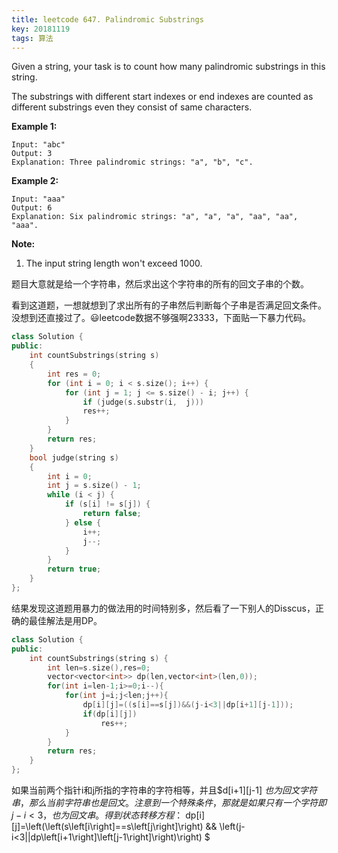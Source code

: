 ```yaml
---
title: leetcode 647. Palindromic Substrings
key: 20181119
tags: 算法
---
```


Given a string, your task is to count how many palindromic substrings in this string.

The substrings with different start indexes or end indexes are counted as different substrings even they consist of same characters.

**Example 1:**

```
Input: "abc"
Output: 3
Explanation: Three palindromic strings: "a", "b", "c".
```



**Example 2:**

```
Input: "aaa"
Output: 6
Explanation: Six palindromic strings: "a", "a", "a", "aa", "aa", "aaa".
```



**Note:**

1. The input string length won't exceed 1000.

题目大意就是给一个字符串，然后求出这个字符串的所有的回文子串的个数。

看到这道题，一想就想到了求出所有的子串然后判断每个子串是否满足回文条件。没想到还直接过了。:smiley:leetcode数据不够强啊23333，下面贴一下暴力代码。

```c++
class Solution {
public:
    int countSubstrings(string s)
    {
        int res = 0;
        for (int i = 0; i < s.size(); i++) {
            for (int j = 1; j <= s.size() - i; j++) {
                if (judge(s.substr(i,  j)))
                res++;
            }
        }
        return res;
    }
    bool judge(string s)
    {
        int i = 0;
        int j = s.size() - 1;
        while (i < j) {
            if (s[i] != s[j]) {
                return false;
            } else {
                i++;
                j--;
            }
        }
        return true;
    }
};

```

结果发现这道题用暴力的做法用的时间特别多，然后看了一下别人的Disscus，正确的最佳解法是用DP。

```C++
class Solution {
public:
    int countSubstrings(string s) {
        int len=s.size(),res=0;
        vector<vector<int>> dp(len,vector<int>(len,0));
        for(int i=len-1;i>=0;i--){
            for(int j=i;j<len;j++){
                dp[i][j]=((s[i]==s[j])&&(j-i<3||dp[i+1][j-1]));
                if(dp[i][j])
                    res++;
            }
        }
        return res;
    }
};
```

如果当前两个指针i和j所指的字符串的字符相等，并且$d[i+1][j-1] $也为回文字符串，那么当前字符串也是回文。注意到一个特殊条件，那就是如果只有一个字符即j-i<3，也为回文串。得到状态转移方程：$ dp[i][j]=\left(\left(s\left[i\right]==s\left[j\right]\right) \&\& \left(j-i<3||dp\left[i+1\right]\left[j-1\right]\right)\right) $

